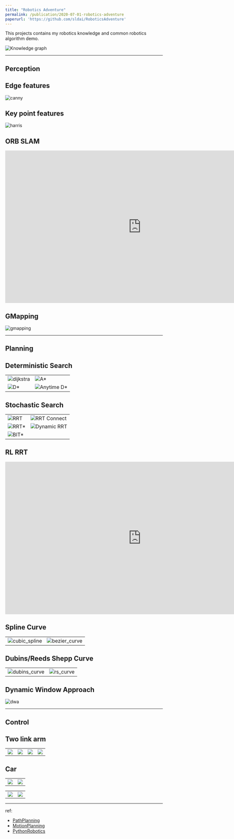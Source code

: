```yaml
---
title: "Robotics Adventure"
permalink: /publication/2020-07-01-robotics-adventure
paperurl: 'https://github.com/sldai/RoboticsAdventure'
---
```


This projects contains my robotics knowledge and common robotics algorithm demo.

![Knowledge graph](http://sldai.github.io/images/Robotics_Adventure/knowledge_graph.png)


---------------------------------

## Perception

Edge features
--------------------

![canny](https://raw.githubusercontent.com/sldai/RoboticsAdventure/master/Perception/Vision/figure/canny.png)

Key point features
-----------------------

![harris](https://raw.githubusercontent.com/sldai/RoboticsAdventure/master/Perception/Vision/figure/corner_detection.png)


ORB SLAM
---------

<iframe width="868" height="488" src="https://www.youtube.com/embed/GWl_Ffzc6oo" title="YouTube video player" frameborder="0" allow="accelerometer; autoplay; clipboard-write; encrypted-media; gyroscope; picture-in-picture" allowfullscreen></iframe>


GMapping
--------

![gmapping](Perception/StateEstimation/FastSlam/fast_slam.gif)

-------------------------------------------------------------------


## Planning

Deterministic Search
--------------------

<table>
<tbody>
  <tr>
    <td><img src="https://raw.githubusercontent.com/sldai/RoboticsAdventure/master/Planning/figure/dijkstra.png" alt="dijkstra"></td>
    <td><img src="https://raw.githubusercontent.com/sldai/RoboticsAdventure/master/Planning/figure/astar.png" alt="A*"></td>
  </tr>
    <tr>
    <td><img src="https://raw.githubusercontent.com/sldai/RoboticsAdventure/master/Planning/figure/dstar.gif" alt="D*"></td>
    <td><img src="https://raw.githubusercontent.com/sldai/RoboticsAdventure/master/Planning/figure/anytime_dstar.gif" alt="Anytime D*"></td>
  </tr>
</tbody>
</table>

Stochastic Search
--------------------

<table>
<tbody>
  <tr>
    <td><img src="https://raw.githubusercontent.com/sldai/RoboticsAdventure/master/Planning/figure/rrt.gif" alt="RRT"></td>
    <td><img src="https://raw.githubusercontent.com/sldai/RoboticsAdventure/master/Planning/figure/rrt_connect.gif" alt="RRT Connect"></td>
  </tr>
  <tr>
    <td><img src="https://raw.githubusercontent.com/sldai/RoboticsAdventure/master/Planning/figure/rrtstar.gif" alt="RRT*"></td>
    <td><img src="https://raw.githubusercontent.com/sldai/RoboticsAdventure/master/Planning/figure/dynamic_rrt.gif" alt="Dynamic RRT"></td>
  </tr>
    <tr>
    <td><img src="https://raw.githubusercontent.com/sldai/RoboticsAdventure/master/Planning/figure/bitstar.gif" alt="BIT*"></td>

  </tr>
</tbody>
</table>

RL RRT
------
<iframe width="868" height="488" src="https://www.youtube.com/embed/FtSNSGTWECs" title="YouTube video player" frameborder="0" allow="accelerometer; autoplay; clipboard-write; encrypted-media; gyroscope; picture-in-picture" allowfullscreen></iframe>


Spline Curve
----------

<table>
<tbody>
  <tr>
    <td><img src="https://raw.githubusercontent.com/sldai/RoboticsAdventure/master/Planning/figure/cubic_spline_2D.png" alt="cubic_spline"></td>
    <td><img src="https://raw.githubusercontent.com/sldai/RoboticsAdventure/master/Planning/figure/bezier_curve.png" alt="bezier_curve"></td>
  </tr>
</tbody>
</table>

<!-- Polynomail Trajectory
--------------------- -->
<!--
<table>
<tbody>
  <tr>
    <td><img src="figure/cubic_polynomial.gif" alt="cubic_polynomial"></td>
    <td><img src="figure/quintic_polynomial.gif" alt="quintic_polynomial"></td>
  </tr>
</tbody>
</table> -->

Dubins/Reeds Shepp Curve
----------

<table>
<tbody>
  <tr>
    <td><img src="https://raw.githubusercontent.com/sldai/RoboticsAdventure/master/Planning/figure/dubins_curve.png" alt="dubins_curve"></td>
    <td><img src="https://raw.githubusercontent.com/sldai/RoboticsAdventure/master/Planning/figure/rs_curve.png" alt="rs_curve"></td>
  </tr>
</tbody>
</table>


Dynamic Window Approach
-----------------------

![dwa](https://raw.githubusercontent.com/sldai/RoboticsAdventure/master/Planning/figure/dwa.gif)


--------------------------------------------------


## Control

Two link arm
-------------

<table>
<tbody>
  <tr>
    <td><img src="https://raw.githubusercontent.com/sldai/RoboticsAdventure/master/Control/figure/Setpoint_PID.gif"></td>
    <td><img src="https://raw.githubusercontent.com/sldai/RoboticsAdventure/master/Control/figure/Setpoint_PID_with_IK.gif"></td>
    <td><img src="https://raw.githubusercontent.com/sldai/RoboticsAdventure/master/Control/figure/PID_path_tracking.gif"></td>
    <td><img src="https://raw.githubusercontent.com/sldai/RoboticsAdventure/master/Control/figure/PID_path_tracking_with_IK.gif"></td>
  </tr>
</tbody>
</table>

Car
---------

<table>
<tbody>
  <tr>
    <td><img src="https://raw.githubusercontent.com/sldai/RoboticsAdventure/master/Control/figure/pp.gif"></td>
    <td><img src="https://raw.githubusercontent.com/sldai/RoboticsAdventure/master/Control/figure/frontwheel.gif"></td>
  </tr>
</tbody>
</table>
<table>
<tbody>
  <tr>
    <td><img src="https://raw.githubusercontent.com/sldai/RoboticsAdventure/master/Control/figure/rearwheel.gif"></td>
    <td><img src="https://raw.githubusercontent.com/sldai/RoboticsAdventure/master/Control/figure/lqr_kinematic.gif"></td>
  </tr>
</tbody>
</table>

--------------------------------------------------

ref:

- [PathPlanning](https://github.com/zhm-real/PathPlanning)
- [MotionPlanning](https://github.com/zhm-real/MotionPlanning)
- [PythonRobotics](https://github.com/AtsushiSakai/PythonRobotics)